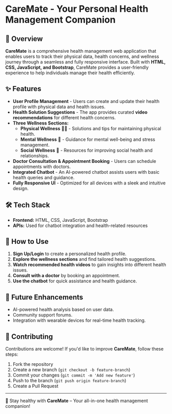 # CareMate - Your Personal Health Management Companion

## 📌 Overview
**CareMate** is a comprehensive health management web application that enables users to track their physical data, health concerns, and wellness journey through a seamless and fully responsive interface. Built with **HTML, CSS, JavaScript, and Bootstrap**, CareMate provides a user-friendly experience to help individuals manage their health efficiently.

## ✨ Features
- **User Profile Management** - Users can create and update their health profile with physical data and health issues.
- **Health Solution Suggestions** - The app provides curated **video recommendations** for different health concerns.
- **Three Wellness Sections:**
  - **Physical Wellness** 🏋️‍♂️ - Solutions and tips for maintaining physical health.
  - **Mental Wellness** 🧘 - Guidance for mental well-being and stress management.
  - **Social Wellness** 🤝 - Resources for improving social health and relationships.
- **Doctor Consultation & Appointment Booking** - Users can schedule appointments with doctors.
- **Integrated Chatbot** - An AI-powered chatbot assists users with basic health queries and guidance.
- **Fully Responsive UI** - Optimized for all devices with a sleek and intuitive design.

## 🛠️ Tech Stack
- **Frontend:** HTML, CSS, JavaScript, Bootstrap
- **APIs:** Used for chatbot integration and health-related resources

## 🚀 How to Use
1. **Sign Up/Login** to create a personalized health profile.
2. **Explore the wellness sections** and find tailored health suggestions.
3. **Watch recommended health videos** to gain insights into different health issues.
4. **Consult with a doctor** by booking an appointment.
5. **Use the chatbot** for quick assistance and health guidance.

## 📌 Future Enhancements
- AI-powered health analysis based on user data.
- Community support forums.
- Integration with wearable devices for real-time health tracking.

## 🤝 Contributing
Contributions are welcome! If you'd like to improve **CareMate**, follow these steps:
1. Fork the repository
2. Create a new branch (`git checkout -b feature-branch`)
3. Commit your changes (`git commit -m 'Add new feature'`)
4. Push to the branch (`git push origin feature-branch`)
5. Create a Pull Request

---
🚀 Stay healthy with **CareMate** – Your all-in-one health management companion!

